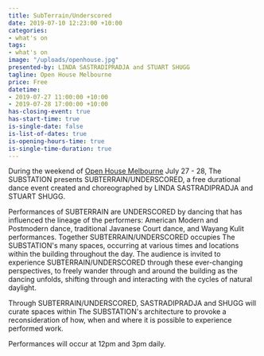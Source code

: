 ```yaml
---
title: SubTerrain/Underscored
date: 2019-07-10 12:23:00 +10:00
categories:
- what's on
tags:
- what's on
image: "/uploads/openhouse.jpg"
presented-by: LINDA SASTRADIPRADJA and STUART SHUGG
tagline: Open House Melbourne
price: Free
datetime:
- 2019-07-27 11:00:00 +10:00
- 2019-07-28 17:00:00 +10:00
has-closing-event: true
has-start-time: true
is-single-date: false
is-list-of-dates: true
is-opening-hours-time: true
is-single-time-duration: true
---
```


During the weekend of [Open House Melbourne](https://www.openhousemelbourne.org/melbourne/the-weekend-july-2019/) July 27 - 28, The SUBSTATION presents SUBTERRAIN/UNDERSCORED, a free durational dance event created and choreographed by LINDA SASTRADIPRADJA and STUART SHUGG. 

Performances of SUBTERRAIN are UNDERSCORED by dancing that has influenced the lineage of the performers: American Modern and Postmodern dance, traditional Javanese Court dance, and Wayang Kulit performances.
Together SUBTERRAIN/UNDERSCORED occupies The SUBSTATION's many spaces, occurring at various times and locations within the building throughout the day. The audience is invited to experience SUBTERRAIN/UNDERSCORED through these ever-changing perspectives, to freely wander through and around the building as the dancing unfolds, shifting through and interacting with the cycles of natural daylight.

Through SUBTERRAIN/UNDERSCORED, SASTRADIPRADJA and  SHUGG will curate spaces within The SUBSTATION's architecture to provoke a reconsideration of how, when and where it is possible to experience performed work.

Performances will occur at 12pm and 3pm daily.